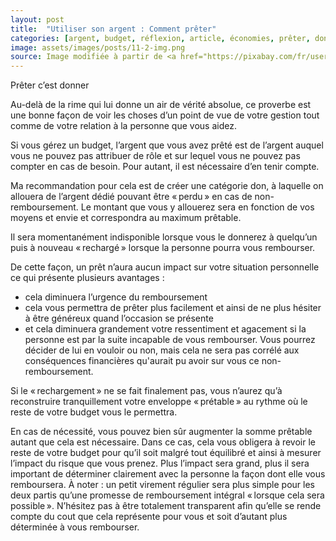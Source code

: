 ```yaml
---
layout: post
title:  "Utiliser son argent : Comment prêter"
categories: [argent, budget, réflexion, article, économies, prêter, don ]
image: assets/images/posts/11-2-img.png
source: Image modifiée à partir de <a href="https://pixabay.com/fr/users/openclipart-vectors-30363/?utm_source=link-attribution&amp;utm_medium=referral&amp;utm_campaign=image&amp;utm_content=153336">OpenClipart-Vectors</a> de <a href="https://pixabay.com/fr/?utm_source=link-attribution&amp;utm_medium=referral&amp;utm_campaign=image&amp;utm_content=153336">Pixabay</a>
---
```


Prêter c’est donner

Au-delà de la rime qui lui donne un air de vérité absolue, ce proverbe est une bonne façon de voir les choses d’un point de vue de votre gestion tout comme de votre relation à la personne que vous aidez. 

Si vous gérez un budget, l’argent que vous avez prêté est de l’argent auquel vous ne pouvez pas attribuer de rôle et sur lequel vous ne pouvez pas compter en cas de besoin.
Pour autant, il est nécessaire d’en tenir compte. 

Ma recommandation pour cela est de créer une catégorie don, à laquelle on allouera de l’argent dédié pouvant être « perdu » en cas de non-remboursement. Le montant que vous y allouerez sera en fonction de vos moyens et envie et correspondra au maximum prêtable.

Il sera momentanément indisponible lorsque vous le donnerez à quelqu’un puis à nouveau « rechargé » lorsque la personne pourra vous rembourser.

De cette façon, un prêt n’aura aucun impact sur votre situation personnelle ce qui présente plusieurs avantages : 
* cela diminuera l’urgence du remboursement 
* cela vous permettra de prêter plus facilement et ainsi de ne plus hésiter à être généreux quand l’occasion se présente
* et cela diminuera grandement votre ressentiment et agacement si la personne est par la suite incapable de vous rembourser. Vous pourrez décider de lui en vouloir ou non, mais cela ne sera pas corrélé aux conséquences financières qu'aurait pu avoir sur vous ce non-remboursement.

Si le « rechargement » ne se fait finalement pas, vous n’aurez qu’à reconstruire tranquillement votre enveloppe « prétable » au rythme où le reste de votre budget vous le permettra.

En cas de nécessité, vous pouvez bien sûr augmenter la somme prêtable autant que cela est nécessaire. Dans ce cas, cela vous obligera à revoir le reste de votre budget pour qu’il soit malgré tout équilibré et ainsi à mesurer l’impact du risque que vous prenez. Plus l’impact sera grand, plus il sera important de déterminer clairement avec la personne la façon dont elle vous remboursera. À noter : un petit virement régulier sera plus simple pour les deux partis qu’une promesse de remboursement intégral « lorsque cela sera possible ». N’hésitez pas à être totalement transparent afin qu’elle se rende compte du cout que cela représente pour vous et soit d’autant plus déterminée à vous rembourser.